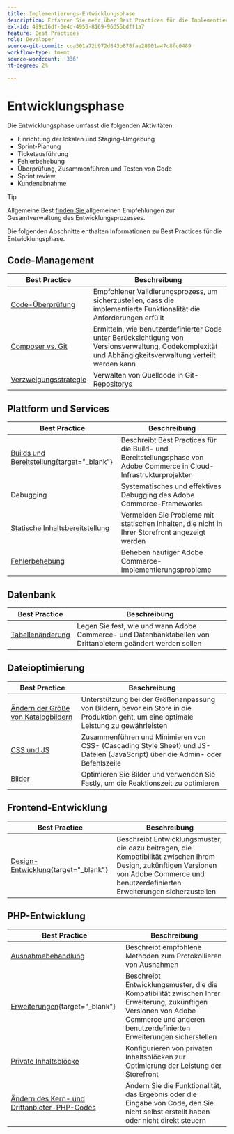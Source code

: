 ```yaml
---
title: Implementierungs-Entwicklungsphase
description: Erfahren Sie mehr über Best Practices für die Implementierung der Entwicklungsphase von Adobe Commerce-Projekten.
exl-id: 499c16df-0e4d-4950-8169-96356bdff1a7
feature: Best Practices
role: Developer
source-git-commit: cca301a72b972d843b878fae28901a47c8fc0489
workflow-type: tm+mt
source-wordcount: '336'
ht-degree: 2%

---
```



# Entwicklungsphase

Die Entwicklungsphase umfasst die folgenden Aktivitäten:

- Einrichtung der lokalen und Staging-Umgebung
- Sprint-Planung
- Ticketausführung
- Fehlerbehebung
- Überprüfung, Zusammenführen und Testen von Code
- Sprint review
- Kundenabnahme

>[!TIP]
>
>Allgemeine Best [ finden Sie ](general.md) allgemeinen Empfehlungen zur Gesamtverwaltung des Entwicklungsprozesses.

Die folgenden Abschnitte enthalten Informationen zu Best Practices für die Entwicklungsphase.

## Code-Management

| Best Practice | Beschreibung |
|-----------------------------------------------------------------|--------------------------------------------------------------------------------------------------------------------------------------|
| [Code-Überprüfung](code-review.md) | Empfohlener Validierungsprozess, um sicherzustellen, dass die implementierte Funktionalität die Anforderungen erfüllt |
| [Composer vs. Git](code-management.md) | Ermitteln, wie benutzerdefinierter Code unter Berücksichtigung von Versionsverwaltung, Codekomplexität und Abhängigkeitsverwaltung verteilt werden kann |
| [Verzweigungsstrategie](git-branching.md) | Verwalten von Quellcode in Git-Repositorys |

## Plattform und Services

| Best Practice | Beschreibung |
|--------------------------------------------------------------------------------------------------------------------------------------------------------|-------------------------------------------------------------------------------------------------------------|
| [Builds und Bereitstellung](https://experienceleague.adobe.com/docs/commerce-cloud-service/user-guide/develop/deploy/best-practices.html?lang=de){target="_blank"} | Beschreibt Best Practices für die Build- und Bereitstellungsphase von Adobe Commerce in Cloud-Infrastrukturprojekten |
| Debugging | Systematisches und effektives Debugging des Adobe Commerce-Frameworks |
| [Statische Inhaltsbereitstellung](static-content-deployment.md) | Vermeiden Sie Probleme mit statischen Inhalten, die nicht in Ihrer Storefront angezeigt werden |
| [Fehlerbehebung](troubleshooting.md) | Beheben häufiger Adobe Commerce-Implementierungsprobleme |

## Datenbank

| Best Practice | Beschreibung |
|----------------------------------------------------------------|---------------------------------------------------------------------------------|
| [Tabellenänderung](modifying-core-and-third-party-tables.md) | Legen Sie fest, wie und wann Adobe Commerce- und Datenbanktabellen von Drittanbietern geändert werden sollen |

## Dateioptimierung

| Best Practice | Beschreibung |
|-----------------------------------------------------|-----------------------------------------------------------------------------------------------------------|
| [Ändern der Größe von Katalogbildern](catalog-image-resizing.md) | Unterstützung bei der Größenanpassung von Bildern, bevor ein Store in die Produktion geht, um eine optimale Leistung zu gewährleisten |
| [CSS und JS](optimize-css-js-files.md) | Zusammenführen und Minimieren von CSS- (Cascading Style Sheet) und JS-Dateien (JavaScript) über die Admin- oder Befehlszeile |
| [Bilder](image-optimization.md) | Optimieren Sie Bilder und verwenden Sie Fastly, um die Reaktionszeit zu optimieren |

## Frontend-Entwicklung

| Best Practice | Beschreibung |
|----------------------------------------------------------------------------------------------------------------|------------------------------------------------------------------------------------------------------------------------------------------|
| [Design-Entwicklung](https://developer.adobe.com/commerce/frontend-core/guide/best-practices/){target="_blank"} | Beschreibt Entwicklungsmuster, die dazu beitragen, die Kompatibilität zwischen Ihrem Design, zukünftigen Versionen von Adobe Commerce und benutzerdefinierten Erweiterungen sicherzustellen |

## PHP-Entwicklung

| Best Practice | Beschreibung |
|-----------------------------------------------------------------------------------------|----------------------------------------------------------------------------------------------------------------------------------------------------|
| [Ausnahmebehandlung](exception-handling.md) | Beschreibt empfohlene Methoden zum Protokollieren von Ausnahmen |
| [Erweiterungen](https://developer.adobe.com/commerce/php/best-practices/){target="_blank"} | Beschreibt Entwicklungsmuster, die die Kompatibilität zwischen Ihrer Erweiterung, zukünftigen Versionen von Adobe Commerce und anderen benutzerdefinierten Erweiterungen sicherstellen |
| [Private Inhaltsblöcke](private-content-block-configuration.md) | Konfigurieren von privaten Inhaltsblöcken zur Optimierung der Leistung der Storefront |
| [Ändern des Kern- und Drittanbieter-PHP-Codes](modifying-core-and-third-party-code.md) | Ändern Sie die Funktionalität, das Ergebnis oder die Eingabe von Code, den Sie nicht selbst erstellt haben oder nicht direkt steuern |
